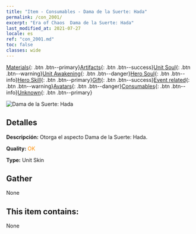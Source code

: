 ```yaml
---
title: "Item - Consumables - Dama de la Suerte: Hada"
permalink: /con_2001/
excerpt: "Era of Chaos  Dama de la Suerte: Hada"
last_modified_at: 2021-07-27
locale: es
ref: "con_2001.md"
toc: false
classes: wide
---
```

 [Materials](/ItemsES/){: .btn .btn--primary}[Artifacts](/ItemsES/Artifacts/){: .btn .btn--success}[Unit Soul](/ItemsES/UnitSoul/){: .btn .btn--warning}[Unit Awakening](/ItemsES/UnitAwakening/){: .btn .btn--danger}[Hero Soul](/ItemsES/HeroSoul/){: .btn .btn--info}[Hero Skill](/ItemsES/HeroSkill/){: .btn .btn--primary}[Gift](/ItemsES/Gift/){: .btn .btn--success}[Event related](/ItemsES/Events/){: .btn .btn--warning}[Avatars](/ItemsES/Avatars/){: .btn .btn--danger}[Consumables](/ItemsES/Consumables/){: .btn .btn--info}[Unknown](/ItemsES/Unknown/){: .btn .btn--primary}

 ![Dama de la Suerte: Hada](/images/u/ti_mofaxianlingpifu2.jpg)

## Detalles
 **Descripción:** Otorga el aspecto Dama de la Suerte: Hada.

 **Quality:** <span style="color: #FF8C00">OK</span>

 **Type:** Unit Skin

## Gather

  None

## This item contains:

  None

